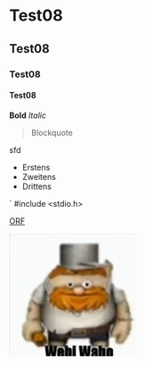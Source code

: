# Test08
## Test08
### Test08
#### Test08
**Bold**
*Italic*
> Blockquote

sfd

- Erstens
- Zweitens
- Drittens

´ #include <stdio.h>

[ORF](https://orf.at)

![Bogner](bogner.png)